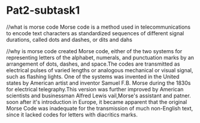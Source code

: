 # Pat2-subtask1
//what is morse code
Morse code is a method used in telecommunications to encode text characters as standardized sequences of different signal durations, called dots and dashes, or dits and dahs

//why is morse code created
Morse code, either of the two systems for representing letters of the alphabet, numerals, and punctuation marks by an arrangement of dots, dashes, and space.The codes are transmitted as electrical pulses of varied lengths or analogous mechanical or visual signal, such as flashing lights. One of the systems was invented in the United states by American artist and inventor Samuel F.B. Morse during the 1830s for electrical telegraphy.This version was further improved by American scientists and businessman Alfred Lewis vail,Morse's assistant and patner. soon after it's introduction in Europe, it became apparent that the original Morse Code was inadequate for the transmission of much non-English text, since it lacked codes for letters with diacritics marks.
